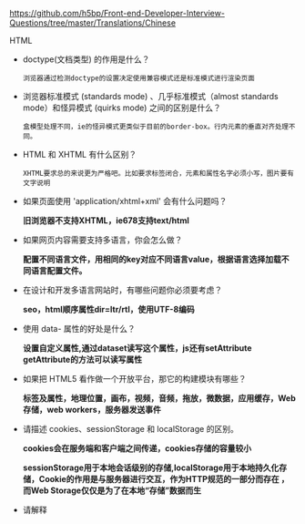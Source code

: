https://github.com/h5bp/Front-end-Developer-Interview-Questions/tree/master/Translations/Chinese



HTML

- doctype(文档类型) 的作用是什么？

  ```
  浏览器通过检测doctype的设置决定使用兼容模式还是标准模式进行渲染页面
  ```

- 浏览器标准模式 (standards mode) 、几乎标准模式（almost standards mode）和怪异模式 (quirks mode) 之间的区别是什么？

  ```
  盒模型处理不同，ie的怪异模式更类似于目前的border-box。行内元素的垂直对齐处理不同。
  ```

- HTML 和 XHTML 有什么区别？

  ```
  XHTML要求总的来说更为严格吧。比如要求标签闭合，元素和属性名字必须小写，图片要有文字说明
  ```

- 如果页面使用 'application/xhtml+xml' 会有什么问题吗？

  **旧浏览器不支持XHTML，ie678支持text/html**

- 如果网页内容需要支持多语言，你会怎么做？

  **配置不同语言文件，用相同的key对应不同语言value，根据语言选择加载不同语言配置文件。**

- 在设计和开发多语言网站时，有哪些问题你必须要考虑？

  **seo，html顺序属性dir=ltr/rtl，使用UTF-8编码**

- 使用 data- 属性的好处是什么？

  **设置自定义属性,通过dataset读写这个属性，js还有setAttribute getAttribute的方法可以读写属性**

- 如果把 HTML5 看作做一个开放平台，那它的构建模块有哪些？

  **标签及属性，地理位置，画布，视频，音频，拖放，微数据，应用缓存，Web存储，web workers，服务器发送事件**

- 请描述 cookies、sessionStorage 和 localStorage 的区别。

  **cookies会在服务端和客户端之间传递，cookies存储的容量较小**

  **sessionStorage用于本地会话级别的存储,localStorage用于本地持久化存储，Cookie的作用是与服务器进行交互，作为HTTP规范的一部分而存在 ，而Web Storage仅仅是为了在本地“存储”数据而生**

- 请解释 <script>、<script async> 和 <script defer> 的区别。

  **async加载与执行同时进行不考虑是否有依赖，defer加载将和后续的加载异步进行，但是执行要等到所有元素解析完成之后，`DOMContentLoaded`事件触发之前完成。**

- 为什么通常推荐将 CSS <link> 放置在 <head></head> 之间，而将 JS <script> 放置在 </body> 之前？你知道有哪些例外吗？

  **js加载与执行会阻塞DOM渲染 css也会阻塞，唯一的解决方案就是在HTML中内联嵌入CSS。**

- 什么是渐进式渲染 (progressive rendering)？

CSS

- 如何修改chrome记住密码后自动填充表单的黄色背景 ？

  ```Css
    input:-webkit-autofill, textarea:-webkit-autofill, select:-webkit-autofill {
      background-color: rgb(250, 255, 189); /* #FAFFBD; */
      background-image: none;
      color: rgb(0, 0, 0);
    }
  ```

  ​

JS

- 如果需要手动写动画，你认为最小时间间隔是多久，为什么？（阿里）

  ```
  多数显示器默认频率是60Hz，即1秒刷新60次，所以理论上最小间隔为1/60＊1000ms ＝ 16.7ms
  ```

  ​


- 请解释事件代理 (event delegation)。

  **父级下有多个子元素，子元素的事件函数相同的情况下，利用事件冒泡为父级添加事件即可以达到目的**

- 请解释 JavaScript 中 this 是如何工作的。

  **this的值取决于函数调用的模式。具体有方法调用模式，函数调用模式，构造器调用模式，apply/call调用模式，this 永远指向函数运行时所在的对象，而不是函数被创建时所在的对象。**

- 请解释原型继承 (prototypal inheritance) 的原理。

  **利用函数的prototype继承方法，**

- 你怎么看 AMD vs. CommonJS？

  **AMD可以说是CommonJS的异步版本，模块加载不是同步的，浏览器不会发生假死**

- 请解释为什么接下来这段代码不是 IIFE (立即调用的函数表达式)：function foo(){ }();.

- - 要做哪些改动使它变成 IIFE?

- 描述以下变量的区别：null，undefined 或 undeclared？

- - 该如何检测它们？


- 什么是闭包 (closure)，如何使用它，为什么要使用它？

- 请举出一个匿名函数的典型用例？

- 你是如何组织自己的代码？是使用模块模式，还是使用经典继承的方法？

- 请指出 JavaScript 宿主对象 (host objects) 和原生对象 (native objects) 的区别？

- 请指出以下代码的区别：function Person(){}、var person = Person()、var person = new Person()？

- .call 和 .apply 的区别是什么？

  **call的参数是(context,args) apply的参数是(context,args[])**

- 请解释 Function.prototype.bind？

  **改变函数的this，并且传入对应的参数**

- 在什么时候你会使用 document.write()？

- 请指出浏览器特性检测，特性推断和浏览器 UA 字符串嗅探的区别？

  **特性检测就是指用浏览器是否支持方法来判断是否使用这个方法，UA检测是根据navigator里的userAgent检测浏览器版本**

- 请尽可能详尽的解释 Ajax 的工作原理。

  **Ajax通过XmlHttpRequest对象来向服务器发异步请求，从服务器获得数据，然后用javascript来操作DOM而更新页面。这其中最关键的一步就是从服务器获得请求数据。XMLHttpRequest是ajax的核心机制，它是在IE5中首先引入的，是一种支持异步请求的技术。**

- 使用 Ajax 都有哪些优劣？

  **无刷新请求服务端数据**

- 请解释 JSONP 的工作原理，以及它为什么不是真正的 Ajax

  **jsonp利用src无跨域限制，通过动态创建script标签，**

- 你使用过 JavaScript 模板系统吗？

- - 如有使用过，请谈谈你都使用过哪些库？

- 请解释变量声明提升 (hoisting)。

  **javascript不支持块级作用域，即变量定义的作用域并不是离其最近的封闭语句或代码块，而是包含它的函数，声明变量var x=会提前到作用域顶端。函数声明function func()会联同函数体被提升。**

- 请描述事件冒泡机制 (event bubbling)。

- "attribute" 和 "property" 的区别是什么？

  **Property：属性，所有的HTML元素都由HTMLElement类型表示，HTMLElement类型直接继承自Element并添加了一些属性，添加的这些属性分别对应于每个HTML元素都有下面的这5个标准特性：id，title，lang，dir，className。DOM节点是一个对象，因此，他可以和其他的JavaScript对象一样添加自定义的属性以及方法。property的值可以是任何的数据类型，对大小写敏感，自定义的property不会出现在html代码中，只存在js中。**

  **Attribute：特性，区别于property，attribute只能是字符串，大小写不敏感，出现在innerHTML中，通过类数组attributes可以罗列所有的attribute。只有两种情形需要使用attributes\- 自定义 HTML attributes，因为它并不同步到DOM property。- 访问内置的 HTML attributes，这些 attribute 不能从 property 同步过来。例如 INPUT标签的value值。**

- 为什么扩展 JavaScript 内置对象不是好的做法？

  ​

- 请指出 document load 和 document DOMContentLoaded 两个事件的区别。

- == 和 === 有什么不同？

- 请解释 JavaScript 的同源策略 (same-origin policy)。

- 输入url到渲染的整个过程

  1. 浏览器会开启一个新的线程来处理这个请求，对 URL 分析判断如果是 http 协议就按照 Web 方式来处理;
  2. 通过 DNS 解析获取网址的IP地址，设置 UA 等信息发出第二个GET请求;
  3. 进行 HTTP 协议会话，客户端发送报头(请求报头);
  4. 进入到 web 服务器上的 Web Server，如 Apache、Tomcat、Node.JS 等服务器;
  5. 进入部署好的后端应用，如 PHP、Java、JavaScript、Python 等，找到对应的请求处理;
  6. 处理结束回馈报头，和资源，如果是浏览器访问过的资源，浏览器缓存上有对应的，会与服务器最后修改时间对比，一致则返回304;
  7. 如果 html 没缓存，则浏览器开始下载 html 文档(响应报头，状态码200)，同时使用缓存;
  8. html 一边下载一边解析 html，根据标签建立文档树 DOM
  9. 其中根据标记下载所需css、js、图片文件，其中 css 是异步下载，同步执行(By default CSS is treated as a render blocking resource, html 也是)并会阻塞式的建立 CSSOM, 然后这俩一起会 render 成完整的 render 树（最后我们看到的样子），然后再因为假如把 css 放到底部,可能页面会出现白屏(阻塞 render)，或者布局混乱样式很丑直到CSS加载完成闪跳(rerender)的感觉。所以写到顶部确保用户至少能早一点看到界面。
  10. js 在现代浏览器里面是异步下载，同步执行的，最好放到底部。因为对于在 js 后面的内容（html），html 的逐步呈现会被阻塞。
  11. 当 js 运行完成，页面加载完成。

- 如何判断变量类型

  ```Javascript
  Object.prototype.toString.call('str') // '[object String]'

  typeof 'str' // 'string'
  ```

- 前端渲染和后端渲染的优缺点

  ```
  -前端渲染不利于 seo，可能会增加HTTP请求
  -后端当一分钟访问量几百万对服务器有压力
  -服务器为了前端渲染，对对象的字符串化所消耗的时间，远远大于服务器直接渲染模板生成HTML所花费的时间。
  -后端渲染完了之后，需要进行网络传输的体积大了，带来的网络损耗和网络传输时间问题 很多场景，尤其是在移动端，我们通常不会把渲染工作交给后端，一方面后端渲染需要时间，一方面庞大的渲染数据传输也有时延，所以就会出现白屏问题。
  -nodejs 的出现让模板复用方便了不少，很多时候，让后端渲染一部分（比如首屏部分），后面的工作就交给前端异步去处理。两者结合起来效果才是最佳的。
  -SEO 问题嘛，看产品需求，很多产品优化了 SEO 也没多大作用，如果实在要考虑：可以使用 pjax / quickling / hash bang 等技术,或服务器端根据 UA 输出内容
  ```

- Virtual DOM

  ```
  拥有相同类的两个组件将会生成相似的结构，拥有不同类的两个组件将会生成不同的结构。将 O(n^3) 复杂度的问题转换成 O(n) 复杂度的问题
  Web UI 中 DOM 节点跨层级的移动操作特别少，可以忽略不计。
  对于同一层级的一组子节点，它们可以通过唯一 id 进行区分。
  ```

- 做项目有没有遇到什么坑、难点

- 说说你最满意的业务项目

- 需要注意哪些SEO

  ```
  - 合理的title、description、keywords：搜索对着三项的权重逐个减小，title值强调重点即可，重要关键词出现不要超过2次，而且要靠前，不同页面title要有所不同；description把页面内容高度概括，长度合适，不可过分堆砌关键词，不同页面description有所不同；keywords列举出重要关键词即可
  - 语义化的HTML代码，符合W3C规范：语义化代码让搜索引擎容易理解网页
  - 重要内容HTML代码放在最前：搜索引擎抓取HTML顺序是从上到下，有的搜索引擎对抓取长度有限制，保证重要内容一定会被抓取
  - 重要内容不要用js输出：爬虫不会执行js获取内容
  - 少用iframe：搜索引擎不会抓取iframe中的内容
  - 非装饰性图片必须加alt
  - 提高网站速度：网站速度是搜索引擎排序的一个重要指标
  ```

- 变量声明提升

  ```
  函数声明优先于变量声明
  ```

  ​
